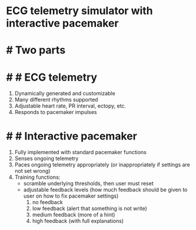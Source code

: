 # ECG telemetry simulator with interactive pacemaker

# # Two parts

# # # ECG telemetry
1. Dynamically generated and customizable
2. Many different rhythms supported
3. Adjustable heart rate, PR interval, ectopy, etc.
4. Responds to pacemaker impulses
   
# # # Interactive pacemaker
1. Fully implemented with standard pacemaker functions
2. Senses ongoing telemetry
3. Paces ongoing telemetry appropriately (or inappropriately if settings are not set wrong)
4. Training functions:
   - scramble underlying thresholds, then user must reset
   - adjustable feedback levels (how much feedback should be given to user on how to fix pacemaker settings)
     1. no feedback
     2. low feedback (alert that something is not write)
     3. medium feedback (more of a hint)
     4. high feedback (with full explanations)
